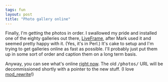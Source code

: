 ```yaml
---
tags: fun
layout: post
title: "Photo gallery online"
---
```




Finally, I'm getting the photos in order. I swallowed my pride and installed one of the eighty galleries out there, <a href="http://www.liveframe.org/">LiveFrame</a>, after Mark used it and seemed pretty happy with it. (Yes, it's in Perl.) It's cake to setup and I'm trying to get galleries online as fast as possible. I'll probably just put them up in some sort of order and caption them on a long term basis.

<p>Anyway, you can see what's online <a href="/cgi-bin/liveframe.cgi">right now</a>. The old <tt>/photos/</tt> URL will be decommissioned shortly with a pointer to the new stuff. (I love <a href="http://modrewrite.com/">mod_rewrite</a>!)</p>


